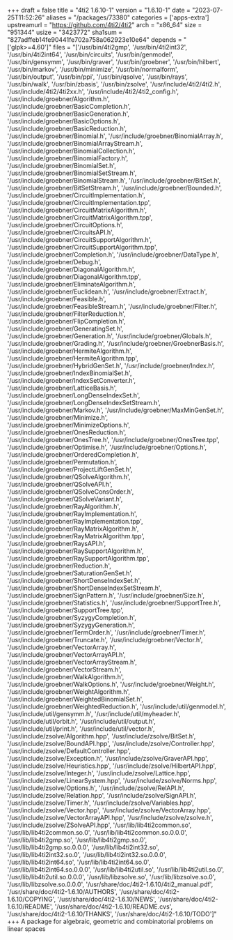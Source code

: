 +++
draft = false
title = "4ti2 1.6.10-1"
version = "1.6.10-1"
date = "2023-07-25T11:52:26"
aliases = "/packages/73380"
categories = ['apps-extra']
upstreamurl = "https://github.com/4ti2/4ti2"
arch = "x86_64"
size = "951344"
usize = "3423772"
sha1sum = "827adffeb14fe90441fe702a758a062923e10e64"
depends = "['glpk>=4.60']"
files = "['/usr/bin/4ti2gmp', '/usr/bin/4ti2int32', '/usr/bin/4ti2int64', '/usr/bin/circuits', '/usr/bin/genmodel', '/usr/bin/gensymm', '/usr/bin/graver', '/usr/bin/groebner', '/usr/bin/hilbert', '/usr/bin/markov', '/usr/bin/minimize', '/usr/bin/normalform', '/usr/bin/output', '/usr/bin/ppi', '/usr/bin/qsolve', '/usr/bin/rays', '/usr/bin/walk', '/usr/bin/zbasis', '/usr/bin/zsolve', '/usr/include/4ti2/4ti2.h', '/usr/include/4ti2/4ti2xx.h', '/usr/include/4ti2/4ti2_config.h', '/usr/include/groebner/Algorithm.h', '/usr/include/groebner/BasicCompletion.h', '/usr/include/groebner/BasicGeneration.h', '/usr/include/groebner/BasicOptions.h', '/usr/include/groebner/BasicReduction.h', '/usr/include/groebner/Binomial.h', '/usr/include/groebner/BinomialArray.h', '/usr/include/groebner/BinomialArrayStream.h', '/usr/include/groebner/BinomialCollection.h', '/usr/include/groebner/BinomialFactory.h', '/usr/include/groebner/BinomialSet.h', '/usr/include/groebner/BinomialSetStream.h', '/usr/include/groebner/BinomialStream.h', '/usr/include/groebner/BitSet.h', '/usr/include/groebner/BitSetStream.h', '/usr/include/groebner/Bounded.h', '/usr/include/groebner/CircuitImplementation.h', '/usr/include/groebner/CircuitImplementation.tpp', '/usr/include/groebner/CircuitMatrixAlgorithm.h', '/usr/include/groebner/CircuitMatrixAlgorithm.tpp', '/usr/include/groebner/CircuitOptions.h', '/usr/include/groebner/CircuitsAPI.h', '/usr/include/groebner/CircuitSupportAlgorithm.h', '/usr/include/groebner/CircuitSupportAlgorithm.tpp', '/usr/include/groebner/Completion.h', '/usr/include/groebner/DataType.h', '/usr/include/groebner/Debug.h', '/usr/include/groebner/DiagonalAlgorithm.h', '/usr/include/groebner/DiagonalAlgorithm.tpp', '/usr/include/groebner/EliminateAlgorithm.h', '/usr/include/groebner/Euclidean.h', '/usr/include/groebner/Extract.h', '/usr/include/groebner/Feasible.h', '/usr/include/groebner/FeasibleStream.h', '/usr/include/groebner/Filter.h', '/usr/include/groebner/FilterReduction.h', '/usr/include/groebner/FlipCompletion.h', '/usr/include/groebner/GeneratingSet.h', '/usr/include/groebner/Generation.h', '/usr/include/groebner/Globals.h', '/usr/include/groebner/Grading.h', '/usr/include/groebner/GroebnerBasis.h', '/usr/include/groebner/HermiteAlgorithm.h', '/usr/include/groebner/HermiteAlgorithm.tpp', '/usr/include/groebner/HybridGenSet.h', '/usr/include/groebner/Index.h', '/usr/include/groebner/IndexBinomialSet.h', '/usr/include/groebner/IndexSetConverter.h', '/usr/include/groebner/LatticeBasis.h', '/usr/include/groebner/LongDenseIndexSet.h', '/usr/include/groebner/LongDenseIndexSetStream.h', '/usr/include/groebner/Markov.h', '/usr/include/groebner/MaxMinGenSet.h', '/usr/include/groebner/Minimize.h', '/usr/include/groebner/MinimizeOptions.h', '/usr/include/groebner/OnesReduction.h', '/usr/include/groebner/OnesTree.h', '/usr/include/groebner/OnesTree.tpp', '/usr/include/groebner/Optimise.h', '/usr/include/groebner/Options.h', '/usr/include/groebner/OrderedCompletion.h', '/usr/include/groebner/Permutation.h', '/usr/include/groebner/ProjectLiftGenSet.h', '/usr/include/groebner/QSolveAlgorithm.h', '/usr/include/groebner/QSolveAPI.h', '/usr/include/groebner/QSolveConsOrder.h', '/usr/include/groebner/QSolveVariant.h', '/usr/include/groebner/RayAlgorithm.h', '/usr/include/groebner/RayImplementation.h', '/usr/include/groebner/RayImplementation.tpp', '/usr/include/groebner/RayMatrixAlgorithm.h', '/usr/include/groebner/RayMatrixAlgorithm.tpp', '/usr/include/groebner/RaysAPI.h', '/usr/include/groebner/RaySupportAlgorithm.h', '/usr/include/groebner/RaySupportAlgorithm.tpp', '/usr/include/groebner/Reduction.h', '/usr/include/groebner/SaturationGenSet.h', '/usr/include/groebner/ShortDenseIndexSet.h', '/usr/include/groebner/ShortDenseIndexSetStream.h', '/usr/include/groebner/SignPattern.h', '/usr/include/groebner/Size.h', '/usr/include/groebner/Statistics.h', '/usr/include/groebner/SupportTree.h', '/usr/include/groebner/SupportTree.tpp', '/usr/include/groebner/SyzygyCompletion.h', '/usr/include/groebner/SyzygyGeneration.h', '/usr/include/groebner/TermOrder.h', '/usr/include/groebner/Timer.h', '/usr/include/groebner/Truncate.h', '/usr/include/groebner/Vector.h', '/usr/include/groebner/VectorArray.h', '/usr/include/groebner/VectorArrayAPI.h', '/usr/include/groebner/VectorArrayStream.h', '/usr/include/groebner/VectorStream.h', '/usr/include/groebner/WalkAlgorithm.h', '/usr/include/groebner/WalkOptions.h', '/usr/include/groebner/Weight.h', '/usr/include/groebner/WeightAlgorithm.h', '/usr/include/groebner/WeightedBinomialSet.h', '/usr/include/groebner/WeightedReduction.h', '/usr/include/util/genmodel.h', '/usr/include/util/gensymm.h', '/usr/include/util/myheader.h', '/usr/include/util/orbit.h', '/usr/include/util/output.h', '/usr/include/util/print.h', '/usr/include/util/vector.h', '/usr/include/zsolve/Algorithm.hpp', '/usr/include/zsolve/BitSet.h', '/usr/include/zsolve/BoundAPI.hpp', '/usr/include/zsolve/Controller.hpp', '/usr/include/zsolve/DefaultController.hpp', '/usr/include/zsolve/Exception.h', '/usr/include/zsolve/GraverAPI.hpp', '/usr/include/zsolve/Heuristics.hpp', '/usr/include/zsolve/HilbertAPI.hpp', '/usr/include/zsolve/Integer.h', '/usr/include/zsolve/Lattice.hpp', '/usr/include/zsolve/LinearSystem.hpp', '/usr/include/zsolve/Norms.hpp', '/usr/include/zsolve/Options.h', '/usr/include/zsolve/RelAPI.h', '/usr/include/zsolve/Relation.hpp', '/usr/include/zsolve/SignAPI.h', '/usr/include/zsolve/Timer.h', '/usr/include/zsolve/Variables.hpp', '/usr/include/zsolve/Vector.hpp', '/usr/include/zsolve/VectorArray.hpp', '/usr/include/zsolve/VectorArrayAPI.hpp', '/usr/include/zsolve/zsolve.h', '/usr/include/zsolve/ZSolveAPI.hpp', '/usr/lib/lib4ti2common.so', '/usr/lib/lib4ti2common.so.0', '/usr/lib/lib4ti2common.so.0.0.0', '/usr/lib/lib4ti2gmp.so', '/usr/lib/lib4ti2gmp.so.0', '/usr/lib/lib4ti2gmp.so.0.0.0', '/usr/lib/lib4ti2int32.so', '/usr/lib/lib4ti2int32.so.0', '/usr/lib/lib4ti2int32.so.0.0.0', '/usr/lib/lib4ti2int64.so', '/usr/lib/lib4ti2int64.so.0', '/usr/lib/lib4ti2int64.so.0.0.0', '/usr/lib/lib4ti2util.so', '/usr/lib/lib4ti2util.so.0', '/usr/lib/lib4ti2util.so.0.0.0', '/usr/lib/libzsolve.so', '/usr/lib/libzsolve.so.0', '/usr/lib/libzsolve.so.0.0.0', '/usr/share/doc/4ti2-1.6.10/4ti2_manual.pdf', '/usr/share/doc/4ti2-1.6.10/AUTHORS', '/usr/share/doc/4ti2-1.6.10/COPYING', '/usr/share/doc/4ti2-1.6.10/NEWS', '/usr/share/doc/4ti2-1.6.10/README', '/usr/share/doc/4ti2-1.6.10/README.cvs', '/usr/share/doc/4ti2-1.6.10/THANKS', '/usr/share/doc/4ti2-1.6.10/TODO']"
+++
A package for algebraic, geometric and combinatorial problems on linear spaces